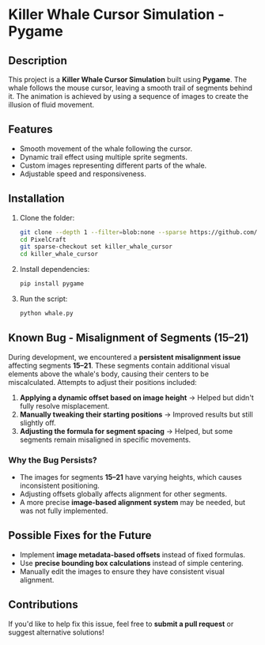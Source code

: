 # Killer Whale Cursor Simulation - Pygame

## Description
This project is a **Killer Whale Cursor Simulation** built using **Pygame**. The whale follows the mouse cursor, leaving a smooth trail of segments behind it. The animation is achieved by using a sequence of images to create the illusion of fluid movement.

## Features
- Smooth movement of the whale following the cursor.
- Dynamic trail effect using multiple sprite segments.
- Custom images representing different parts of the whale.
- Adjustable speed and responsiveness.

## Installation
1. Clone the folder:
   ```sh
   git clone --depth 1 --filter=blob:none --sparse https://github.com/bla999ckt/PixelCraft.git
   cd PixelCraft
   git sparse-checkout set killer_whale_cursor
   cd killer_whale_cursor
   ```
2. Install dependencies:
   ```sh
   pip install pygame
   ```
3. Run the script:
   ```sh
   python whale.py
   ```

## Known Bug - Misalignment of Segments (15–21)
During development, we encountered a **persistent misalignment issue** affecting segments **15–21**. These segments contain additional visual elements above the whale's body, causing their centers to be miscalculated. Attempts to adjust their positions included:

1. **Applying a dynamic offset based on image height** → Helped but didn't fully resolve misplacement.
2. **Manually tweaking their starting positions** → Improved results but still slightly off.
3. **Adjusting the formula for segment spacing** → Helped, but some segments remain misaligned in specific movements.

### **Why the Bug Persists?**
- The images for segments **15–21** have varying heights, which causes inconsistent positioning.
- Adjusting offsets globally affects alignment for other segments.
- A more precise **image-based alignment system** may be needed, but was not fully implemented.

## Possible Fixes for the Future
- Implement **image metadata-based offsets** instead of fixed formulas.
- Use **precise bounding box calculations** instead of simple centering.
- Manually edit the images to ensure they have consistent visual alignment.

## Contributions
If you'd like to help fix this issue, feel free to **submit a pull request** or suggest alternative solutions!


